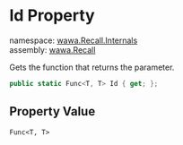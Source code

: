 # Id Property

namespace: [wawa\.Recall\.Internals](../../wawa.Recall.Internals.md)<br />
assembly: [wawa\.Recall](../../../wawa.Recall.md)

Gets the function that returns the parameter\.

```csharp
public static Func<T, T> Id { get; };
```

## Property Value

`Func<T, T>`

